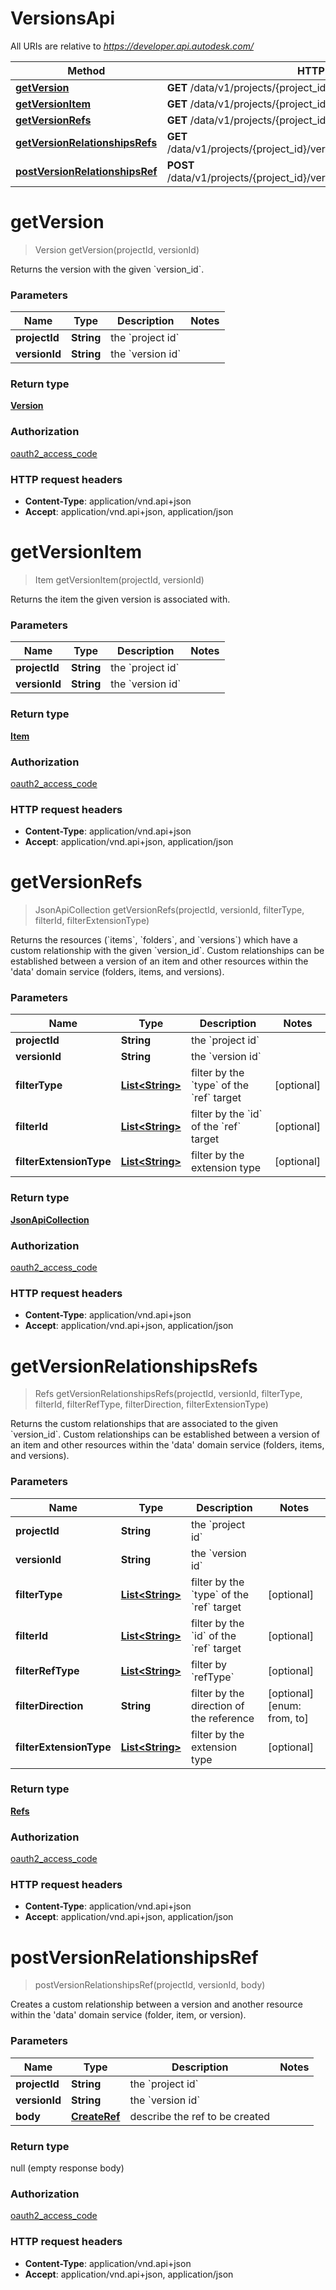 # VersionsApi

All URIs are relative to *https://developer.api.autodesk.com/*

Method | HTTP request | Description
------------- | ------------- | -------------
[**getVersion**](VersionsApi.md#getVersion) | **GET** /data/v1/projects/{project_id}/versions/{version_id} | 
[**getVersionItem**](VersionsApi.md#getVersionItem) | **GET** /data/v1/projects/{project_id}/versions/{version_id}/item | 
[**getVersionRefs**](VersionsApi.md#getVersionRefs) | **GET** /data/v1/projects/{project_id}/versions/{version_id}/refs | 
[**getVersionRelationshipsRefs**](VersionsApi.md#getVersionRelationshipsRefs) | **GET** /data/v1/projects/{project_id}/versions/{version_id}/relationships/refs | 
[**postVersionRelationshipsRef**](VersionsApi.md#postVersionRelationshipsRef) | **POST** /data/v1/projects/{project_id}/versions/{version_id}/relationships/refs | 


<a name="getVersion"></a>
# **getVersion**
> Version getVersion(projectId, versionId)



Returns the version with the given &#x60;version_id&#x60;. 

### Parameters

Name | Type | Description  | Notes
------------- | ------------- | ------------- | -------------
 **projectId** | **String**| the &#x60;project id&#x60; |
 **versionId** | **String**| the &#x60;version id&#x60; |

### Return type

[**Version**](Version.md)

### Authorization

[oauth2_access_code](../README.md#authorizing-and-authenticating)

### HTTP request headers

 - **Content-Type**: application/vnd.api+json
 - **Accept**: application/vnd.api+json, application/json

<a name="getVersionItem"></a>
# **getVersionItem**
> Item getVersionItem(projectId, versionId)



Returns the item the given version is associated with. 

### Parameters

Name | Type | Description  | Notes
------------- | ------------- | ------------- | -------------
 **projectId** | **String**| the &#x60;project id&#x60; |
 **versionId** | **String**| the &#x60;version id&#x60; |

### Return type

[**Item**](Item.md)

### Authorization

[oauth2_access_code](../README.md#authorizing-and-authenticating)

### HTTP request headers

 - **Content-Type**: application/vnd.api+json
 - **Accept**: application/vnd.api+json, application/json

<a name="getVersionRefs"></a>
# **getVersionRefs**
> JsonApiCollection getVersionRefs(projectId, versionId, filterType, filterId, filterExtensionType)



Returns the resources (&#x60;items&#x60;, &#x60;folders&#x60;, and &#x60;versions&#x60;) which have a custom relationship with the given &#x60;version_id&#x60;. Custom relationships can be established between a version of an item and other resources within the &#39;data&#39; domain service (folders, items, and versions). 

### Parameters

Name | Type | Description  | Notes
------------- | ------------- | ------------- | -------------
 **projectId** | **String**| the &#x60;project id&#x60; |
 **versionId** | **String**| the &#x60;version id&#x60; |
 **filterType** | [**List&lt;String&gt;**](String.md)| filter by the &#x60;type&#x60; of the &#x60;ref&#x60; target | [optional]
 **filterId** | [**List&lt;String&gt;**](String.md)| filter by the &#x60;id&#x60; of the &#x60;ref&#x60; target | [optional]
 **filterExtensionType** | [**List&lt;String&gt;**](String.md)| filter by the extension type | [optional]

### Return type

[**JsonApiCollection**](JsonApiCollection.md)

### Authorization

[oauth2_access_code](../README.md#authorizing-and-authenticating)

### HTTP request headers

 - **Content-Type**: application/vnd.api+json
 - **Accept**: application/vnd.api+json, application/json

<a name="getVersionRelationshipsRefs"></a>
# **getVersionRelationshipsRefs**
> Refs getVersionRelationshipsRefs(projectId, versionId, filterType, filterId, filterRefType, filterDirection, filterExtensionType)



Returns the custom relationships that are associated to the given &#x60;version_id&#x60;. Custom relationships can be established between a version of an item and other resources within the &#39;data&#39; domain service (folders, items, and versions). 

### Parameters

Name | Type | Description  | Notes
------------- | ------------- | ------------- | -------------
 **projectId** | **String**| the &#x60;project id&#x60; |
 **versionId** | **String**| the &#x60;version id&#x60; |
 **filterType** | [**List&lt;String&gt;**](String.md)| filter by the &#x60;type&#x60; of the &#x60;ref&#x60; target | [optional]
 **filterId** | [**List&lt;String&gt;**](String.md)| filter by the &#x60;id&#x60; of the &#x60;ref&#x60; target | [optional]
 **filterRefType** | [**List&lt;String&gt;**](String.md)| filter by &#x60;refType&#x60; | [optional]
 **filterDirection** | **String**| filter by the direction of the reference | [optional] [enum: from, to]
 **filterExtensionType** | [**List&lt;String&gt;**](String.md)| filter by the extension type | [optional]

### Return type

[**Refs**](Refs.md)

### Authorization

[oauth2_access_code](../README.md#authorizing-and-authenticating)

### HTTP request headers

 - **Content-Type**: application/vnd.api+json
 - **Accept**: application/vnd.api+json, application/json

<a name="postVersionRelationshipsRef"></a>
# **postVersionRelationshipsRef**
> postVersionRelationshipsRef(projectId, versionId, body)



Creates a custom relationship between a version and another resource within the &#39;data&#39; domain service (folder, item, or version). 

### Parameters

Name | Type | Description  | Notes
------------- | ------------- | ------------- | -------------
 **projectId** | **String**| the &#x60;project id&#x60; |
 **versionId** | **String**| the &#x60;version id&#x60; |
 **body** | [**CreateRef**](CreateRef.md)| describe the ref to be created |

### Return type

null (empty response body)

### Authorization

[oauth2_access_code](../README.md#authorizing-and-authenticating)

### HTTP request headers

 - **Content-Type**: application/vnd.api+json
 - **Accept**: application/vnd.api+json, application/json


